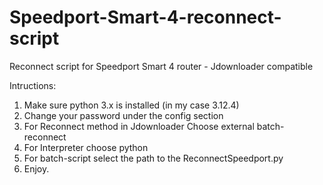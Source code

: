# Speedport-Smart-4-reconnect-script
Reconnect script for Speedport Smart 4 router - Jdownloader compatible

Intructions:

1. Make sure python 3.x is installed (in my case 3.12.4)
2. Change your password under the config section
3. For Reconnect method in Jdownloader Choose external batch-reconnect
4. For Interpreter choose python
5. For batch-script select the path to the ReconnectSpeedport.py
6. Enjoy.
